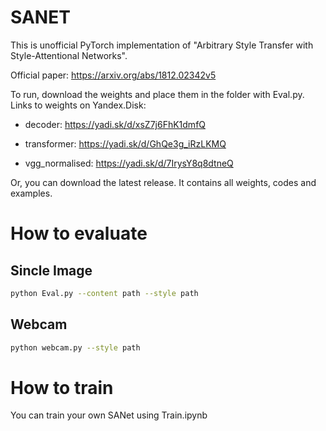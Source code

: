 # SANET

This is unofficial PyTorch implementation of "Arbitrary Style Transfer with Style-Attentional Networks".

Official paper: https://arxiv.org/abs/1812.02342v5

To run, download the weights and place them in the folder with Eval.py. Links to weights on Yandex.Disk:

* decoder: https://yadi.sk/d/xsZ7j6FhK1dmfQ

* transformer: https://yadi.sk/d/GhQe3g_iRzLKMQ

* vgg_normalised: https://yadi.sk/d/7IrysY8q8dtneQ

Or, you can download the latest release. It contains all weights, codes and examples.

# How to evaluate

## Sincle Image

```bash
python Eval.py --content path --style path
```

## Webcam

```bash
python webcam.py --style path
```

# How to train

You can train your own SANet using Train.ipynb
